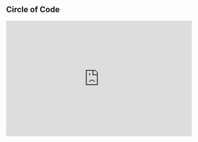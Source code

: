 ## Circle of Code
<div style="padding:62.5% 0 0 0;position:relative;"><iframe src="https://player.vimeo.com/video/364908290?title=0&byline=0&portrait=0" style="position:absolute;top:0;left:0;width:100%;height:100%;" frameborder="0" allow="autoplay; fullscreen" allowfullscreen></iframe></div><script src="https://player.vimeo.com/api/player.js"></script>